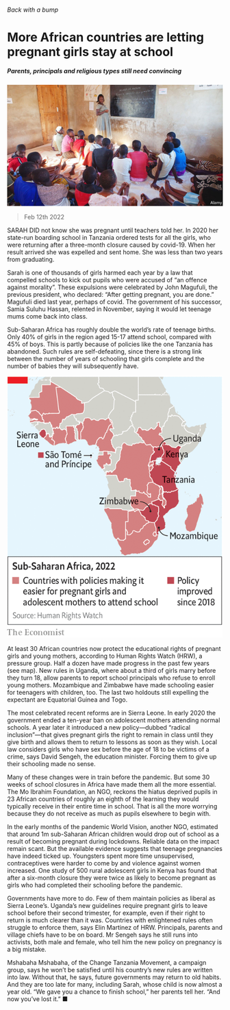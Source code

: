 ###### Back with a bump

# More African countries are letting pregnant girls stay at school 

##### Parents, principals and religious types still need convincing 

![image](images/20220212_MAP002_0.jpg) 

> Feb 12th 2022 

SARAH DID not know she was pregnant until teachers told her. In 2020 her state-run boarding school in Tanzania ordered tests for all the girls, who were returning after a three-month closure caused by covid-19. When her result arrived she was expelled and sent home. She was less than two years from graduating.

Sarah is one of thousands of girls harmed each year by a law that compelled schools to kick out pupils who were accused of “an offence against morality”. These expulsions were celebrated by John Magufuli, the previous president, who declared: “After getting pregnant, you are done.” Magufuli died last year, perhaps of covid. The government of his successor, Samia Suluhu Hassan, relented in November, saying it would let teenage mums come back into class.


Sub-Saharan Africa has roughly double the world’s rate of teenage births. Only 40% of girls in the region aged 15-17 attend school, compared with 45% of boys. This is partly because of policies like the one Tanzania has abandoned. Such rules are self-defeating, since there is a strong link between the number of years of schooling that girls complete and the number of babies they will subsequently have.

![image](images/20220212_MAM900.png) 


At least 30 African countries now protect the educational rights of pregnant girls and young mothers, according to Human Rights Watch (HRW), a pressure group. Half a dozen have made progress in the past few years (see map). New rules in Uganda, where about a third of girls marry before they turn 18, allow parents to report school principals who refuse to enroll young mothers. Mozambique and Zimbabwe have made schooling easier for teenagers with children, too. The last two holdouts still expelling the expectant are Equatorial Guinea and Togo.

The most celebrated recent reforms are in Sierra Leone. In early 2020 the government ended a ten-year ban on adolescent mothers attending normal schools. A year later it introduced a new policy—dubbed “radical inclusion”—that gives pregnant girls the right to remain in class until they give birth and allows them to return to lessons as soon as they wish. Local law considers girls who have sex before the age of 18 to be victims of a crime, says David Sengeh, the education minister. Forcing them to give up their schooling made no sense.

Many of these changes were in train before the pandemic. But some 30 weeks of school closures in Africa have made them all the more essential. The Mo Ibrahim Foundation, an NGO, reckons the hiatus deprived pupils in 23 African countries of roughly an eighth of the learning they would typically receive in their entire time in school. That is all the more worrying because they do not receive as much as pupils elsewhere to begin with.

In the early months of the pandemic World Vision, another NGO, estimated that around 1m sub-Saharan African children would drop out of school as a result of becoming pregnant during lockdowns. Reliable data on the impact remain scant. But the available evidence suggests that teenage pregnancies have indeed ticked up. Youngsters spent more time unsupervised, contraceptives were harder to come by and violence against women increased. One study of 500 rural adolescent girls in Kenya has found that after a six-month closure they were twice as likely to become pregnant as girls who had completed their schooling before the pandemic.

Governments have more to do. Few of them maintain policies as liberal as Sierra Leone’s. Uganda’s new guidelines require pregnant girls to leave school before their second trimester, for example, even if their right to return is much clearer than it was. Countries with enlightened rules often struggle to enforce them, says Elin Martinez of HRW. Principals, parents and village chiefs have to be on board. Mr Sengeh says he still runs into activists, both male and female, who tell him the new policy on pregnancy is a big mistake.

Mshabaha Mshabaha, of the Change Tanzania Movement, a campaign group, says he won’t be satisfied until his country’s new rules are written into law. Without that, he says, future governments may return to old habits. And they are too late for many, including Sarah, whose child is now almost a year old. “We gave you a chance to finish school,” her parents tell her. “And now you’ve lost it.” ■

